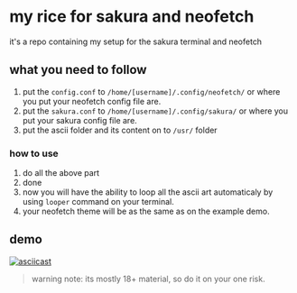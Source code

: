 # my rice for sakura and neofetch

it's a repo containing my setup for the sakura terminal and neofetch

## what you need to follow

1. put the `config.conf` to `/home/[username]/.config/neofetch/` or where you put your neofetch config file are.
2. put the `sakura.conf` to `/home/[username]/.config/sakura/` or where you put your sakura config file are.
3. put the ascii folder and its content on to `/usr/` folder

### how to use

1. do all the above part
2. done
3. now you will have the ability to loop all the ascii art automaticaly by using `looper` command on your terminal.
4. your neofetch theme will be as the same as on the example demo.

## demo

[![asciicast](https://asciinema.org/a/kvIYKfWWprJeNAWB0E86Z7s7X.svg)](https://asciinema.org/a/kvIYKfWWprJeNAWB0E86Z7s7X)

> warning note:
> its mostly 18+ material, so do it on your one risk.
